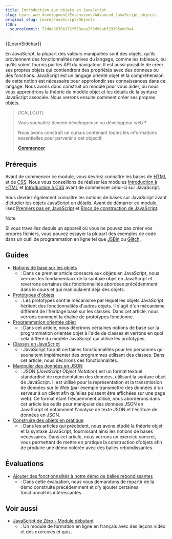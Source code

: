 ```yaml
---
title: Introduction aux objets en JavaScript
slug: Learn_web_development/Extensions/Advanced_JavaScript_objects
original_slug: Learn/JavaScript/Objects
l10n:
  sourceCommit: 72d4c8678b172f558eca279d98abf23395e0d9a4
---
```


{{LearnSidebar}}

En JavaScript, la plupart des valeurs manipulées sont des objets, qu'ils proviennent des fonctionnalités natives du langage, comme les tableaux, ou qu'ils soient fournis par les API du navigateur. Il est aussi possible de créer ses propres objets qui contiendront des propriétés avec des données ou des fonctions. JavaScript est un langage orienté objet et la compréhension de cette notion est nécessaire pour approfondir ses connaissances dans ce langage. Nous avons donc construit un module pour vous aider, où nous vous apprendrons la théorie du modèle objet et les détails de la syntaxe JavaScript associée. Nous verrons ensuite comment créer ses propres objets.

> [!CALLOUT]
>
> Vous souhaitez devenir développeuse ou développeur web&nbsp;?
>
> Nous avons construit un cursus contenant toutes les informations essentielles pour parvenir à cet objectif.
>
> [**Commencer**](/fr/curriculum/)

## Prérequis

Avant de commencer ce module, vous devriez connaître les bases de [HTML](/fr/docs/Glossary/HTML) et de [CSS](/fr/docs/Glossary/CSS). Nous vous conseillons de réaliser les modules [Introduction à HTML](/fr/docs/Learn/HTML/Introduction_to_HTML) et [Introduction à CSS](/fr/docs/Learn/CSS/First_steps) avant de commencer celui-ci sur JavaScript.

Vous devriez également connaître les notions de bases sur JavaScript avant d'étudier les objets JavaScript en détails. Avant de démarrer ce module, lisez [Premiers pas en JavaScript](/fr/docs/Learn/JavaScript/First_steps) et [Blocs de construction de JavaScript](/fr/docs/Learn/JavaScript/Building_blocks).

> [!NOTE]
> Si vous travaillez depuis un appareil où vous ne pouvez pas créer vos propres fichiers, vous pouvez essayer la plupart des exemples de code dans un outil de programmation en ligne tel que [JSBin](https://jsbin.com/) ou [Glitch](https://glitch.com/).

## Guides

- [Notions de base sur les objets](/fr/docs/Learn/JavaScript/Objects/Basics)
  - : Dans ce premier article consacré aux objets en JavaScript, nous verrons les fondamentaux de la syntaxe objet en JavaScript et reverrons certaines des fonctionnalités abordées précédemment dans le cours et qui manipulaient déjà des objets.
- [Prototypes d'objets](/fr/docs/Learn/JavaScript/Objects/Object_prototypes)
  - : Les prototypes sont le mécanisme par lequel les objets JavaScript héritent des fonctionnalités d'autres objets. Il s'agit d'un mécanisme différent de l'héritage basé sur les classes. Dans cet article, nous verrons comment la chaîne de prototypes fonctionne.
- [Programmation orientée objet](/fr/docs/Learn/JavaScript/Objects/Object-oriented_programming)
  - : Dans cet article, nous décrirons certaines notions de base sur la programmation orientée objet à l'aide de classes et verrons en quoi cela diffère du modèle JavaScript qui utilise les prototypes.
- [Classes en JavaScript](/fr/docs/Learn/JavaScript/Objects/Classes_in_JavaScript)
  - : JavaScript fournit certaines fonctionnalités pour les personnes qui souhaitent implémenter des programmes utilisant des classes. Dans cet article, nous décrirons ces fonctionnalités.
- [Manipuler des données en JSON](/fr/docs/Learn/JavaScript/Objects/JSON)
  - : JSON (<i lang="en">JavaScript Object Notation</i>) est un format textuel standardisé de représentation des données, utilisant la syntaxe objet de JavaScript. Il est utilisé pour la représentation et la transmission de données sur le Web (par exemple transmettre des données d'un serveur à un client afin qu'elles puissent être affichées sur une page web). Ce format étant fréquemment utilisé, nous aborderons dans cet article les outils pour manipuler des données JSON en JavaScript et notamment l'analyse de texte JSON et l'écriture de données en JSON.
- [Construire des objets en pratique](/fr/docs/Learn/JavaScript/Objects/Object_building_practice)
  - : Dans les articles qui précèdent, nous avons étudié la théorie objet et la syntaxe JavaScript, fournissant ainsi les notions de bases nécessaires. Dans cet article, nous verrons un exercice concret, vous permettant de mettre en pratique la construction d'objets afin de produire une démo colorée avec des balles rebondissantes.

## Évaluations

- [Ajouter des fonctionnalités à notre démo de balles rebondissantes](/fr/docs/Learn/JavaScript/Objects/Adding_bouncing_balls_features)
  - : Dans cette évaluation, nous vous demandons de repartir de la démo construite précédemment et d'y ajouter certaines fonctionnalités intéressantes.

## Voir aussi

- [JavaScript de Zéro - Module débutant](https://www.javascriptdezero.com/module-debutant)
  - : Un module de formation en ligne en français avec des leçons vidéo et des exercices et quiz.
